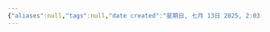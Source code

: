 ```yaml
---
{"aliases":null,"tags":null,"date created":"星期日, 七月 13日 2025, 2:03:36 下午","date modified":"星期日, 七月 13日 2025, 2:04:05 下午","dg-publish":true,"permalink":"//","dgPassFrontmatter":true}
---
```


